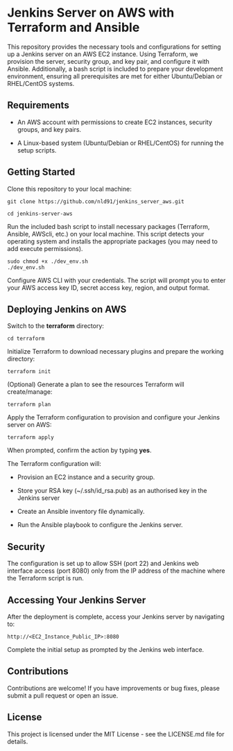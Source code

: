 

# Jenkins Server on AWS with Terraform and Ansible

This repository provides the necessary tools and configurations for setting up a Jenkins server on an AWS EC2 instance. Using Terraform, we provision the server, security group, and key pair, and configure it with Ansible. Additionally, a bash script is included to prepare your development environment, ensuring all prerequisites are met for either Ubuntu/Debian or RHEL/CentOS systems.

  

## Requirements

 - An AWS account with permissions to create EC2 instances, security
   groups, and key pairs.
   
  - A Linux-based system (Ubuntu/Debian or RHEL/CentOS) for running the
   setup scripts.

## Getting Started

Clone this repository to your local machine:

    git clone https://github.com/nld91/jenkins_server_aws.git

    cd jenkins-server-aws

Run the included bash script to install necessary packages (Terraform, Ansible, AWScli, etc.) on your local machine. This script detects your operating system and installs the appropriate packages (you may need to add execute permissions).

    sudo chmod +x ./dev_env.sh
    ./dev_env.sh

Configure AWS CLI with your credentials. The script will prompt you to enter your AWS access key ID, secret access key, region, and output format.

## Deploying Jenkins on AWS

Switch to the **terraform** directory:

    cd terraform

Initialize Terraform to download necessary plugins and prepare the working directory:

    terraform init

(Optional) Generate a plan to see the resources Terraform will create/manage:

    terraform plan

Apply the Terraform configuration to provision and configure your Jenkins server on AWS:

    terraform apply

When prompted, confirm the action by typing **yes**.

The Terraform configuration will:

  

- Provision an EC2 instance and a security group.

- Store your RSA key (~/.ssh/id_rsa.pub) as an authorised key in the Jenkins server

- Create an Ansible inventory file dynamically.

- Run the Ansible playbook to configure the Jenkins server.

## Security

The configuration is set up to allow SSH (port 22) and Jenkins web interface access (port 8080) only from the IP address of the machine where the Terraform script is run.
 

## Accessing Your Jenkins Server

After the deployment is complete, access your Jenkins server by navigating to:

    http://<EC2_Instance_Public_IP>:8080

Complete the initial setup as prompted by the Jenkins web interface.

  
## Contributions

Contributions are welcome! If you have improvements or bug fixes, please submit a pull request or open an issue.

  

## License

This project is licensed under the MIT License - see the LICENSE.md file for details.